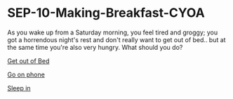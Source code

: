 # SEP-10-Making-Breakfast-CYOA


As you wake up from a Saturday morning, you feel tired and groggy; you got a horrendous night's rest and don't really want to get out of bed.. but at the same time you're also very hungry. What should you do?

[Get out of Bed](Get-out-of-bed.md)

[Go on phone](go-on-phone.md)

[Sleep in](Sleep-in/Sleep-in.md)